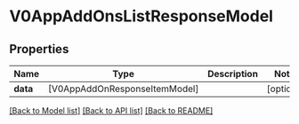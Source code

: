 # V0AppAddOnsListResponseModel

## Properties
Name | Type | Description | Notes
------------ | ------------- | ------------- | -------------
**data** | [V0AppAddOnResponseItemModel] |  | [optional] 

[[Back to Model list]](../README.md#documentation-for-models) [[Back to API list]](../README.md#documentation-for-api-endpoints) [[Back to README]](../README.md)


